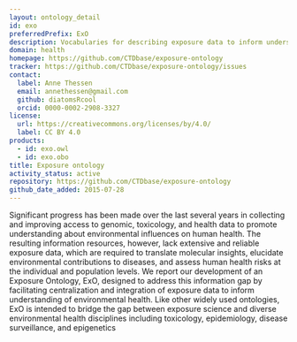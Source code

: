 ```yaml
---
layout: ontology_detail
id: exo
preferredPrefix: ExO
description: Vocabularies for describing exposure data to inform understanding of environmental health.
domain: health
homepage: https://github.com/CTDbase/exposure-ontology
tracker: https://github.com/CTDbase/exposure-ontology/issues
contact:
  label: Anne Thessen
  email: annethessen@gmail.com
  github: diatomsRcool
  orcid: 0000-0002-2908-3327
license:
  url: https://creativecommons.org/licenses/by/4.0/
  label: CC BY 4.0
products:
  - id: exo.owl
  - id: exo.obo
title: Exposure ontology
activity_status: active
repository: https://github.com/CTDbase/exposure-ontology
github_date_added: 2015-07-28
---
```


Significant progress has been made over the last several years in collecting and improving access to genomic, toxicology, and health data to promote understanding about environmental influences on human health.  The resulting information resources, however, lack extensive and reliable exposure data, which are required to translate molecular insights, elucidate environmental contributions to diseases, and assess human health risks at the individual and population levels.  We report our development of an Exposure Ontology, ExO, designed to address this information gap by facilitating centralization and integration of exposure data to inform understanding of environmental health. Like other widely used ontologies, ExO is intended to bridge the gap between exposure science and diverse environmental health disciplines including toxicology, epidemiology, disease surveillance, and epigenetics
